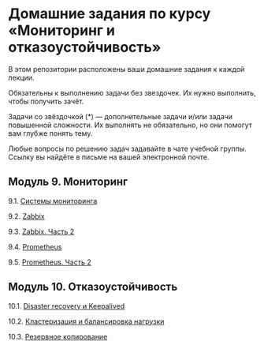 # Домашние задания по курсу «Мониторинг и отказоустойчивость»

В этом репозитории расположены ваши домашние задания к каждой лекции. 

Обязательны к выполнению задачи без звездочек. Их нужно выполнить, чтобы получить зачёт.

Задачи со звёздочкой (*) — дополнительные задачи и/или задачи повышенной сложности. Их выполнять не обязательно, но они помогут вам глубже понять тему.

Любые вопросы по решению задач задавайте в чате учебной группы. Ссылку вы найдёте в письме на вашей электронной почте.

## Модуль 9. Мониторинг

9.1. [Системы мониторинга](9-01.md)

9.2. [Zabbix](9-02.md)

9.3. [Zabbix. Часть 2](9-03.md)

9.4. [Prometheus](9-04.md)

9.5. [Prometheus. Часть 2](9-05.md)


## Модуль 10. Отказоустойчивость

10.1. [Disaster recovery и Keepalived](10-01.md)

10.2. [Кластеризация и балансировка нагрузки](10-02.md)

10.3. [Резервное копирование](10-03.md)
